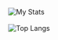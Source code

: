 ![My Stats](https://github-readme-stats.vercel.app/api?username=ItaloYt&show_icons=true&theme=tokyonight)<br/><br/>
![Top Langs](https://github-readme-stats.vercel.app/api/top-langs/?username=ItaloYt)
